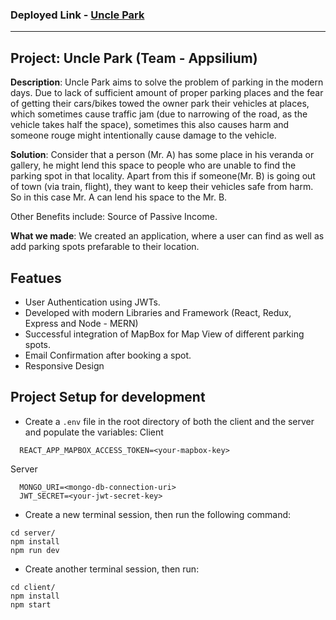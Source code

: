 ### Deployed Link - [Uncle Park](https://uncle-park-sushant-02.vercel.app/)
<hr/>

## Project: Uncle Park (Team - Appsilium)
**Description**: Uncle Park aims to solve the problem of parking in the modern days. Due to lack of sufficient amount of proper parking places and the fear of getting their cars/bikes towed the owner park their vehicles at places, which sometimes cause traffic jam (due to narrowing of the road, as the vehicle takes half the space), sometimes this also causes harm and someone rouge might intentionally cause damage to the vehicle.

**Solution**: Consider that a person (Mr. A) has some place in his veranda or gallery, he might lend this space to people who are unable to find the parking spot in that locality. Apart from this if someone(Mr. B) is going out of town (via train, flight), they want to keep their vehicles safe from harm. So in this case Mr. A can lend his space to the Mr. B. 

Other Benefits include: Source of Passive Income.

**What we made**: We created an application, where a user can find as well as add parking spots prefarable to their location.


## Featues
- User Authentication using JWTs.
- Developed with modern Libraries and Framework (React, Redux, Express and Node - MERN)
- Successful integration of MapBox for Map View of different parking spots.
- Email Confirmation after booking a spot.
- Responsive Design

## Project Setup for development
- Create a `.env` file in the root directory of both the client and the server and populate the variables:
Client
```
  REACT_APP_MAPBOX_ACCESS_TOKEN=<your-mapbox-key>
```
Server
```
  MONGO_URI=<mongo-db-connection-uri>
  JWT_SECRET=<your-jwt-secret-key>
```

- Create a new terminal session, then run the following command:
```console 
cd server/
npm install
npm run dev
```

- Create another terminal session, then run:
```console
cd client/
npm install
npm start
```

